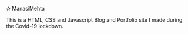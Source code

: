✰ ManasiMehta

This is a HTML, CSS and Javascript Blog and Portfolio site I made during the Covid-19 lockdown.
